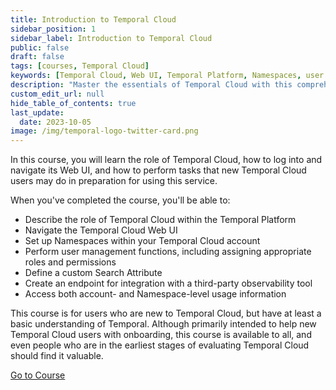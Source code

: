 ```yaml
---
title: Introduction to Temporal Cloud
sidebar_position: 1
sidebar_label: Introduction to Temporal Cloud
public: false
draft: false
tags: [courses, Temporal Cloud]
keywords: [Temporal Cloud, Web UI, Temporal Platform, Namespaces, user management, roles and permissions, custom Search Attribute, third-party observability tool, account-level usage, Namespace-level usage, evaluating Temporal Cloud]
description: "Master the essentials of Temporal Cloud with this comprehensive course. Dive into Web UI navigation, Namespace setup, user management, custom Search Attribute definition, and more. Perfect for newcomers, it simplifies onboarding and benefits even those evaluating Temporal Cloud's potential."
custom_edit_url: null
hide_table_of_contents: true
last_update:
  date: 2023-10-05
image: /img/temporal-logo-twitter-card.png
---
```


<!-- Generated Oct 09 2023 -->
<!-- DO NOT edit this file directly. -->



In this course, you will learn the role of Temporal Cloud, how to log into and navigate its Web UI, and how to perform tasks that new Temporal Cloud users may do in preparation for using this service.

When you've completed the course, you'll be able to:
- Describe the role of Temporal Cloud within the Temporal Platform
- Navigate the Temporal Cloud Web UI
- Set up Namespaces within your Temporal Cloud account
- Perform user management functions, including assigning appropriate roles and permissions
- Define a custom Search Attribute
- Create an endpoint for integration with a third-party observability tool
- Access both account- and Namespace-level usage information


This course is for users who are new to Temporal Cloud, but have at least a basic understanding of Temporal. Although primarily intended to help new Temporal Cloud users with onboarding, this course is available to all, and even people who are in the earliest stages of evaluating Temporal Cloud should find it valuable.

 <a className="button button--primary" href="https://temporal.talentlms.com/catalog/info/id:144">Go to Course</a> 
